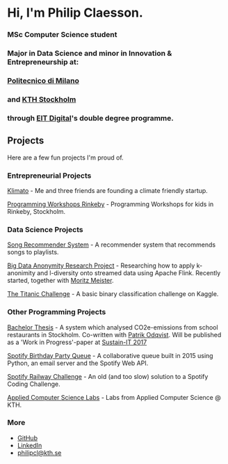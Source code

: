 # Hi, I'm Philip Claesson. 

### MSc Computer Science student
### Major in Data Science and minor in Innovation & Entrepreneurship at:

### [Politecnico di Milano](https://polimi.it/)
### and [KTH Stockholm](https://kth.se) 
### through [EIT Digital](https://masterschool.eitdigital.eu/education/why-eit-digital-master-school/)'s double degree programme.

## Projects
Here are a few fun projects I'm proud of. 

### Entrepreneurial Projects
[Klimato](https://philipclaesson.github.io/klimato) - Me and three friends are founding a climate friendly startup. 

[Programming Workshops Rinkeby](https://philipclaesson.github.io/rinkeby) - Programming Workshops for kids in Rinkeby, Stockholm. 

### Data Science Projects
[Song Recommender System](https://github.com/philipclaesson/songrecommender) - A recommender system that recommends songs to playlists. 

[Big Data Anonymity Research Project](https://github.com/moritzmeister/flinkanonymity) - Researching how to apply k-anonimity and l-diversity onto streamed data using Apache Flink. Recently started, together with [Moritz Meister](https://github.com/moritzmeister). 

[The Titanic Challenge](https://github.com/philipclaesson/Titanic) - A basic binary classification challenge on Kaggle. 



### Other Programming Projects
[Bachelor Thesis](http://www.diva-portal.org/smash/record.jsf?dswid=903&pid=diva2%3A1129950&c=4&searchType=SIMPLE&language=en&query=philip+claesson&af=%5B%5D&aq=%5B%5B%5D%5D&aq2=%5B%5B%5D%5D&aqe=%5B%5D&noOfRows=50&sortOrder=author_sort_asc&sortOrder2=title_sort_asc&onlyFullText=false&sf=all) - A system which analysed CO2e-emissions from school restaurants in Stockholm. Co-written with [Patrik Odqvist](https://www.linkedin.com/in/patrik-odqvist-7a720b151/). Will be published as a 'Work in Progress'-paper at [Sustain-IT 2017](https://sustainit2017.m-iti.org/)

[Spotify Birthday Party Queue](https://github.com/philipclaesson/BirthdayQueue) - A collaborative queue built in 2015 using Python, an email server and the Spotify Web API.

[Spotify Railway Challenge](https://github.com/philipclaesson/BirthdayQueue) - An old (and too slow) solution to a Spotify Coding Challenge. 

[Applied Computer Science Labs](https://gits-15.sys.kth.se/tildav15/philipcl-labbar) - Labs from Applied Computer Science @ KTH. 

### More
* [GitHub](https://github.com/philipclaesson)
* [LinkedIn](https://linkedin.com/philipclaesson)
* [philipcl@kth.se](mailto:philipcl@kth.se)

